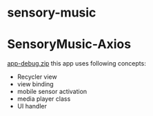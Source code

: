 ﻿# sensory-music
# SensoryMusic-Axios
[app-debug.zip](https://github.com/LCB2021029-Badri/SensoryMusic-Axios/files/9935049/app-debug.zip)
this app uses following concepts:
- Recycler view
- view binding
- mobile sensor activation
- media player class
- UI handler
